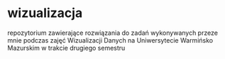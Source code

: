 # wizualizacja

repozytorium zawierające rozwiązania do zadań wykonywanych przeze mnie podczas zajęć Wizualizacji Danych na Uniwersytecie Warmińsko Mazurskim w trakcie drugiego semestru
